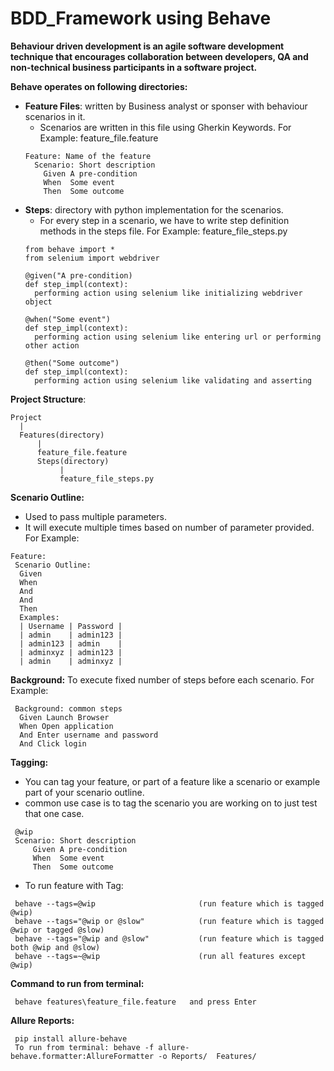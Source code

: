 # BDD_Framework using Behave
**Behaviour driven development is an agile software development technique that encourages collaboration between developers, QA and non-technical business participants in a software project.**

**Behave operates on following directories:**
* __Feature Files__: written by Business analyst or sponser with behaviour scenarios in it.
  * Scenarios are written in this file using Gherkin Keywords. For Example: feature_file.feature
  ```
  Feature: Name of the feature
    Scenario: Short description
      Given A pre-condition
      When  Some event
      Then  Some outcome
  ```
* __Steps__: directory with python implementation for the scenarios.
  * For every step in a scenario, we have to write step definition methods in the steps file. For Example: feature_file_steps.py
  ```
  from behave import *
  from selenium import webdriver

  @given("A pre-condition)
  def step_impl(context):
    performing action using selenium like initializing webdriver object

  @when("Some event")
  def step_impl(context):
    performing action using selenium like entering url or performing other action

  @then("Some outcome")
  def step_impl(context):
    performing action using selenium like validating and asserting
  ```
__Project Structure__:
```
Project
  |
  Features(directory)
      |
      feature_file.feature
      Steps(directory)
           |
           feature_file_steps.py
```
**Scenario Outline:**
 * Used to pass multiple parameters.
 * It will execute multiple times based on number of parameter provided. For Example:
 ```
 Feature:
  Scenario Outline:
   Given
   When
   And
   And
   Then
   Examples:
   | Username | Password |
   | admin    | admin123 |
   | admin123 | admin    |
   | adminxyz | admin123 |
   | admin    | adminxyz |
```
**Background:**
To execute fixed number of steps before each scenario. For Example:
```
 Background: common steps
  Given Launch Browser
  When Open application
  And Enter username and password
  And Click login
```
**Tagging:**
 * You can tag your feature, or part of a feature like a scenario or example part of your scenario outline.
 * common use case is to tag the scenario you are working on to just test that one case.
 ```
  @wip
  Scenario: Short description
      Given A pre-condition
      When  Some event
      Then  Some outcome
 ```
 * To run feature with Tag:
 ```
  behave --tags=@wip                       (run feature which is tagged @wip)
  behave --tags="@wip or @slow"            (run feature which is tagged @wip or tagged @slow)
  behave --tags="@wip and @slow"           (run feature which is tagged both @wip and @slow)
  behave --tags=~@wip                      (run all features except @wip)
 ```
**Command to run from terminal:**
```
 behave features\feature_file.feature   and press Enter
```
**Allure Reports:**
```
 pip install allure-behave
 To run from terminal: behave -f allure-behave.formatter:AllureFormatter -o Reports/  Features/
```
